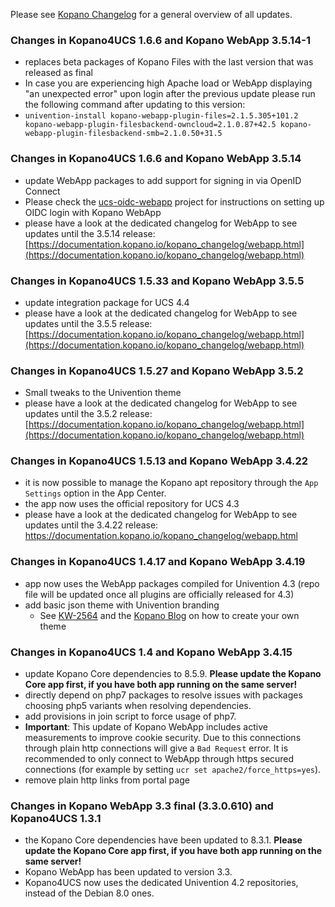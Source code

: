 Please see [Kopano Changelog](https://documentation.kopano.io/kopano_changelog/) for a general overview of all updates.

### Changes in Kopano4UCS 1.6.6 and Kopano WebApp 3.5.14-1

* replaces beta packages of Kopano Files with the last version that was released as final
* In case you are experiencing high Apache load or WebApp displaying "an unexpected error" upon login after the previous update please run the following command after updating to this version:
* ``univention-install kopano-webapp-plugin-files=2.1.5.305+101.2 kopano-webapp-plugin-filesbackend-owncloud=2.1.0.87+42.5 kopano-webapp-plugin-filesbackend-smb=2.1.0.50+31.5``

### Changes in Kopano4UCS 1.6.6 and Kopano WebApp 3.5.14

* update WebApp packages to add support for signing in via OpenID Connect
* Please check the [ucs-oidc-webapp](https://github.com/Kopano-dev/ucs-oidc-webapp) project for instructions on setting up OIDC login with Kopano WebApp
* please have a look at the dedicated changelog for WebApp to see updates until the 3.5.14 release: [https://documentation.kopano.io/kopano_changelog/webapp.html](https://documentation.kopano.io/kopano_changelog/webapp.html)

### Changes in Kopano4UCS 1.5.33 and Kopano WebApp 3.5.5

* update integration package for UCS 4.4
* please have a look at the dedicated changelog for WebApp to see updates until the 3.5.5 release: [https://documentation.kopano.io/kopano_changelog/webapp.html](https://documentation.kopano.io/kopano_changelog/webapp.html)

### Changes in Kopano4UCS 1.5.27 and Kopano WebApp 3.5.2

* Small tweaks to the Univention theme
* please have a look at the dedicated changelog for WebApp to see updates until the 3.5.2 release: [https://documentation.kopano.io/kopano_changelog/webapp.html](https://documentation.kopano.io/kopano_changelog/webapp.html)

### Changes in Kopano4UCS 1.5.13 and Kopano WebApp 3.4.22

* it is now possible to manage the Kopano apt repository through the `App Settings` option in the App Center.
* the app now uses the official repository for UCS 4.3
* please have a look at the dedicated changelog for WebApp to see updates until the 3.4.22 release: https://documentation.kopano.io/kopano_changelog/webapp.html

### Changes in Kopano4UCS 1.4.17 and Kopano WebApp 3.4.19

* app now uses the WebApp packages compiled for Univention 4.3 (repo file will be updated once all plugins are officially released for 4.3)
* add basic json theme with Univention branding
    * See [KW-2564](https://jira.kopano.io/browse/KW-2564) and the [Kopano Blog](https://kopano.com/blog/new-json-themes-in-kopano-webapp/) on how to create your own theme

### Changes in Kopano4UCS 1.4 and Kopano WebApp 3.4.15

* update Kopano Core dependencies to 8.5.9. **Please update the Kopano Core app first, if you have both app running on the same server!**
* directly depend on php7 packages to resolve issues with packages choosing php5 variants when resolving dependencies.
* add provisions in join script to force usage of php7.
* **Important**: This update of Kopano WebApp includes active measurements to improve cookie security. Due to this connections through plain http connections will give a `Bad Request` error. It is recommended to only connect to WebApp through https secured connections (for example by setting `ucr set apache2/force_https=yes`).
* remove plain http links from portal page

### Changes in Kopano WebApp 3.3 final (3.3.0.610) and Kopano4UCS 1.3.1  

*   the Kopano Core dependencies have been updated to 8.3.1. **Please update the Kopano Core app first, if you have both app running on the same server!**
*   Kopano WebApp has been updated to version 3.3.
*   Kopano4UCS now uses the dedicated Univention 4.2 repositories, instead of the Debian 8.0 ones.
